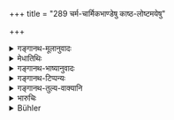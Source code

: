 +++
title = "289 चर्म-चार्मिकभाण्डेषु काष्ठ-लोष्टमयेषु"

+++

<details><summary>गङ्गानथ-मूलानुवादः</summary>

In the case or leather and leathern vessels, and in that of those made of wood or clay, the fine shall be five times their value; as also in the case of flowers, roots and fruits.—(289)
</details>

<details><summary>मेधातिथिः</summary>

**चर्मचार्मिकयोर्** द्वन्द्वं कृत्वा **भाण्ड**पदेन विशेष्येण समासः । अथ वा धार्मिकभाण्डयोर् विशेषणसमासं कृत्वा **चर्म**शब्देन द्वन्द्वः । चर्मविकाराच् **चार्मिकाणि भाण्डानि** कटिसूत्रवरत्रादीनि । **चर्माण्य्** अविकृतानि गवादीनां । अथ वा **चर्मभाण्डानि** केवचर्ममयानि, चर्मावनद्धानि **चार्मिकाणि** । **काष्ठमयभाण्डान्य्** उलूखलमुसलफलकादीनि । **लोष्ठो** मृद्विकारः पाषाणाकृतिः पिण्डीभूता मृत् । तन्मयानि स्वल्पपाकाधानादीनि । तन्नाशने **मूल्यात् पञ्चगुणो दण्डः** । तुष्ट्युत्पत्तिश् च स्वामिनः स्थितैव ॥ ८.२८९ ॥
</details>

<details><summary>गङ्गानथ-भाष्यानुवादः</summary>

Between ‘*carma*’ and ‘*cārmika*’ we have the copulative compound, and between the compound thus formed and the term ‘*bhāṇḍa*’ we have the Determinate Compound. Or, there is Determinate Compound between ‘*carma*’ and ‘*cārmika*,’ and Copulative Compound between the compound thus formed and the term ‘*bhāṇḍa*.’

‘*Leathern*’ means *made of leather*; and ‘leathern vessels’ meant are the leather-bottle and such other articles.

‘*Leather*’—stands for the mere *skin* of the cow and other animals, not made into anything.

Or, the term ‘*leathern vessel*’ may stand for such vessels as are made of leather only, while ‘*leathern vessel*’ for those that are only bound up with leather.

Vessels ‘*made of wood*’—the mortar, the pestle, the board and so forth.

‘*Clay*’ is a form of earth, *i.e*., earth hardened into the form of stone; and vessels made of these are the cooking utensils, etc.

In the case of damage done to these ‘*the fine shall be five times their price*’; and the satisfaction of the owner has of course got to be brought about.—(289)
</details>

<details><summary>गङ्गानथ-टिप्पन्यः</summary>

This verse is quoted in *Vivādaratnākara* (p. 352), which adds the following notes:—‘*Cārmikam*’, ‘shoes and other leather goods,’—some people explain that in the expressions ‘*carmacārmikam*’, the first ‘*carma*’ serves the purpose of making the meaning clearer,—‘*kāṣṭhamayam*’, the *Prostha* and such things,—‘*loṣṭṛamayam*’, the jar and such things,—the fine equal to five times the value of the flowers eta is one that has been laid down by Bṛhaspati also, but elsewhere Manu has laid down the fine to be hundred and more times the value of the flower etc.,—and these are to be reconciled by the view that the exact fine in each case is to be determined by the quality of the flower etc., damaged;—it has to be noted that the satisfaction of the injured party has to be seemed in these cases also.

It is quoted in *Aparārka* (p. 820).
</details>

<details><summary>गङ्गानथ-तुल्य-वाक्यानि</summary>

**(verses 8.288-289)  
**

See Comparative notes for [Verse 8.288].
</details>

<details><summary>भारुचिः</summary>

एतेषां विनाशे पञ्चगुणो दण्डः, न तु तत्समः । एवं चैभ्यो ऽन्यत्र पूर्वश्लोकविधिस् तत्समो विज्ञेयः । तुष्ट्युत्पत्तिश् च व्यवस्थित एव ॥ ८.२८८ ॥
</details>

<details><summary>Bühler</summary>

289	In the case of (damage done to) leather, or to utensils of leather, of wood, or of clay, the fine (shall be) five times their value; likewise in the case of (damage to) flowers, roots, and fruit.
</details>
